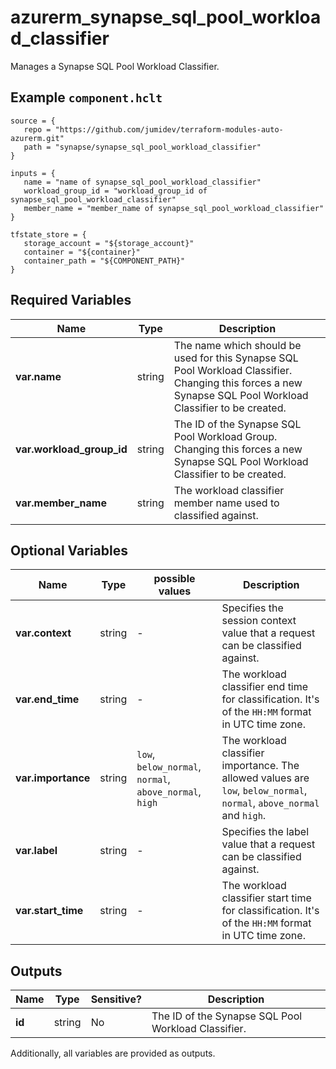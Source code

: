 # azurerm_synapse_sql_pool_workload_classifier

Manages a Synapse SQL Pool Workload Classifier.

## Example `component.hclt`

```hcl
source = {
   repo = "https://github.com/jumidev/terraform-modules-auto-azurerm.git" 
   path = "synapse/synapse_sql_pool_workload_classifier" 
}

inputs = {
   name = "name of synapse_sql_pool_workload_classifier" 
   workload_group_id = "workload_group_id of synapse_sql_pool_workload_classifier" 
   member_name = "member_name of synapse_sql_pool_workload_classifier" 
}

tfstate_store = {
   storage_account = "${storage_account}" 
   container = "${container}" 
   container_path = "${COMPONENT_PATH}" 
}

```

## Required Variables

| Name | Type |  Description |
| ---- | --------- |  ----------- |
| **var.name** | string |  The name which should be used for this Synapse SQL Pool Workload Classifier. Changing this forces a new Synapse SQL Pool Workload Classifier to be created. | 
| **var.workload_group_id** | string |  The ID of the Synapse SQL Pool Workload Group. Changing this forces a new Synapse SQL Pool Workload Classifier to be created. | 
| **var.member_name** | string |  The workload classifier member name used to classified against. | 

## Optional Variables

| Name | Type |  possible values |  Description |
| ---- | --------- |  ----------- | ----------- |
| **var.context** | string |  -  |  Specifies the session context value that a request can be classified against. | 
| **var.end_time** | string |  -  |  The workload classifier end time for classification. It's of the `HH:MM` format in UTC time zone. | 
| **var.importance** | string |  `low`, `below_normal`, `normal`, `above_normal`, `high`  |  The workload classifier importance. The allowed values are `low`, `below_normal`, `normal`, `above_normal` and `high`. | 
| **var.label** | string |  -  |  Specifies the label value that a request can be classified against. | 
| **var.start_time** | string |  -  |  The workload classifier start time for classification. It's of the `HH:MM` format in UTC time zone. | 



## Outputs

| Name | Type | Sensitive? | Description |
| ---- | ---- | --------- | --------- |
| **id** | string | No  | The ID of the Synapse SQL Pool Workload Classifier. | 

Additionally, all variables are provided as outputs.
